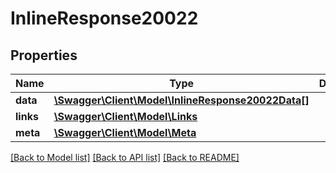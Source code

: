 # InlineResponse20022

## Properties
Name | Type | Description | Notes
------------ | ------------- | ------------- | -------------
**data** | [**\Swagger\Client\Model\InlineResponse20022Data[]**](InlineResponse20022Data.md) |  | [optional] 
**links** | [**\Swagger\Client\Model\Links**](Links.md) |  | [optional] 
**meta** | [**\Swagger\Client\Model\Meta**](Meta.md) |  | [optional] 

[[Back to Model list]](../../README.md#documentation-for-models) [[Back to API list]](../../README.md#documentation-for-api-endpoints) [[Back to README]](../../README.md)


